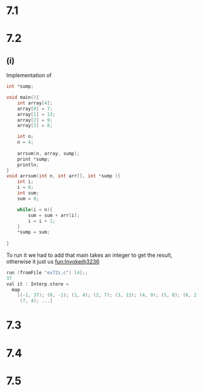 # 7.1

# 7.2

## (i)

Implementation of 

```c
int *sump;

void main(){
    int array[4];
    array[0] = 7;
    array[1] = 13;
    array[2] = 9;
    array[3] = 8;

    int n;
    n = 4;
    
    arrsum(n, array, sump);
    print *sump;
    println;
}
void arrsum(int n, int arr[], int *sump ){
    int i;
    i = 0;
    int sum;
    sum = 0;

    while(i < n){
        sum = sum + arr[i];
        i = i + 1;
    }
    *sump = sum;
    
}
```
To run it we had to add that main takes an integer to get the result, otherwise it just us <fun:Invoke@3236>
```c
run (fromFile "ex72i.c") [4];;
37 
val it : Interp.store =
  map
    [(-1, 37); (0, -1); (1, 4); (2, 7); (3, 13); (4, 9); (5, 8); (6, 2);
     (7, 4); ...]
```

# 7.3

# 7.4

# 7.5
